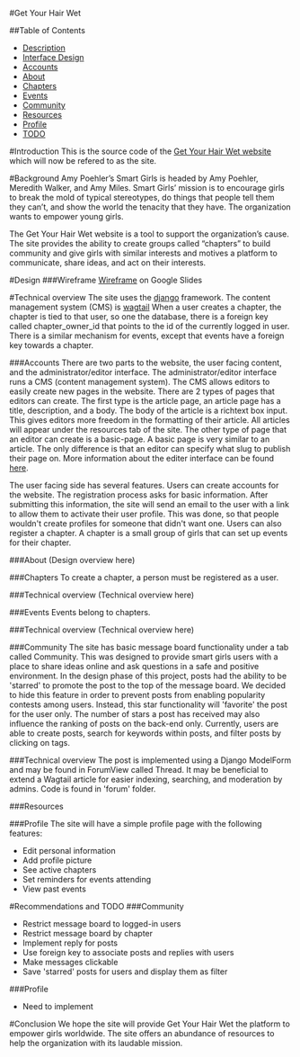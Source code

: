#Get Your Hair Wet

##Table of Contents
* [Description](#description)
* [Interface Design](#design)
* [Accounts](#accounts)
* [About](#about)
* [Chapters](#chapters)
* [Events](#events)
* [Community](#community)
* [Resources](#resources)
* [Profile](#profile)
* [TODO](#todo)

#Introduction
This is the source code of the [Get Your Hair Wet website](http://getyourhairwet.net) which will now be refered to as the site.

#Background
Amy Poehler’s Smart Girls is headed by Amy Poehler, Meredith Walker, and Amy Miles. Smart Girls’ mission is to encourage girls to break the mold of typical stereotypes, do things that people tell them they can’t, and show the world the tenacity that they have. The organization wants to empower young girls. 

The Get Your Hair Wet website is a tool to support the organization’s cause. The site provides the ability to create groups called “chapters” to build community and give girls with similar interests and motives a platform to communicate, share ideas, and act on their interests.

#Design
###Wireframe
[Wireframe](https://docs.google.com/presentation/d/1Nzin20_Po3kQ131UeRfnf6yuyJdUHwQHw17cuwMW-6U/edit?usp=sharing) on Google Slides

#Technical overview
The site uses the [django](https://docs.djangoproject.com/en/1.9/) framework. The content management system (CMS) is [wagtail](http://wagtail.readthedocs.org/en/v1.4.3/)
When a user creates a chapter, the chapter is tied to that user, so one the database, there is a foreign key called chapter_owner_id that points to the id 
of the currently logged in user. There is a similar mechanism for events, except that events have a foreign key towards a chapter.

###Accounts
There are two parts to the website, the user facing content, and the 
administrator/editor interface. The administrator/editor interface runs a CMS (content management system). The CMS allows editors to easily create new pages in the website. There are 2 types of pages that 
editors can create. The first type is the article page, an article page has a title, description, and a body. The body of the article is a richtext box 
input. This gives editors more freedom in the formatting of their article. All articles will appear under the resources tab of the site. The other 
type of page that an editor can create is a basic-page. A basic page is very similar to an article. The only difference is that an editor can specify 
what slug to publish their page on. More information about the editer interface can be found 
[here](http://wagtail.readthedocs.org/en/v1.4.3/editor_manual/index.html).

The user facing side has several features. Users can create accounts for the website. The registration process asks for basic information. After submitting 
this information, the site will send an email to the user with a link to allow them to activate their user profile. This was done, so that people wouldn't 
create profiles for someone that didn't want one. Users can also register a chapter. A chapter is a small group of girls that can set up events for 
their chapter.

###About
(Design overview here)

###Chapters
To create a chapter, a person must be registered as a user. 

###Technical overview
(Technical overview here)

###Events
Events belong to chapters.

###Technical overview
(Technical overview here)

###Community
The site has basic message board functionality under a tab called Community. This was designed to provide smart girls users with a place to share ideas online and ask questions in a safe and positive environment. In the design phase of this project, posts had the ability to be 'starred' to promote the post to the top of the message board. We decided to hide this feature in order to prevent posts from enabling popularity contests among users. Instead, this star functionality will 'favorite' the post for the user only. The number of stars a post has received may also influence the ranking of posts on the back-end only. Currently, users are able to create posts, search for keywords within posts, and filter posts by clicking on tags.

###Technical overview
The post is implemented using a Django ModelForm and may be found in ForumView called Thread. It may be beneficial to extend a Wagtail article for easier indexing, searching, and moderation by admins. Code is found in 'forum' folder. 

###Resources

###Profile
The site will have a simple profile page with the following features:
* Edit personal information
* Add profile picture
* See active chapters
* Set reminders for events attending
* View past events

#Recommendations and TODO
###Community
* Restrict message board to logged-in users
* Restrict message board by chapter
* Implement reply for posts
* Use foreign key to associate posts and replies with users
* Make messages clickable
* Save 'starred' posts for users and display them as filter

###Profile
* Need to implement

#Conclusion
We hope the site will provide Get Your Hair Wet the platform to empower girls worldwide. The site offers an abundance of resources to help the organization with its laudable mission. 
